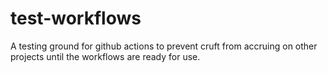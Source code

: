 # test-workflows
A testing ground for github actions to prevent cruft from accruing on other projects until the workflows are ready for use.